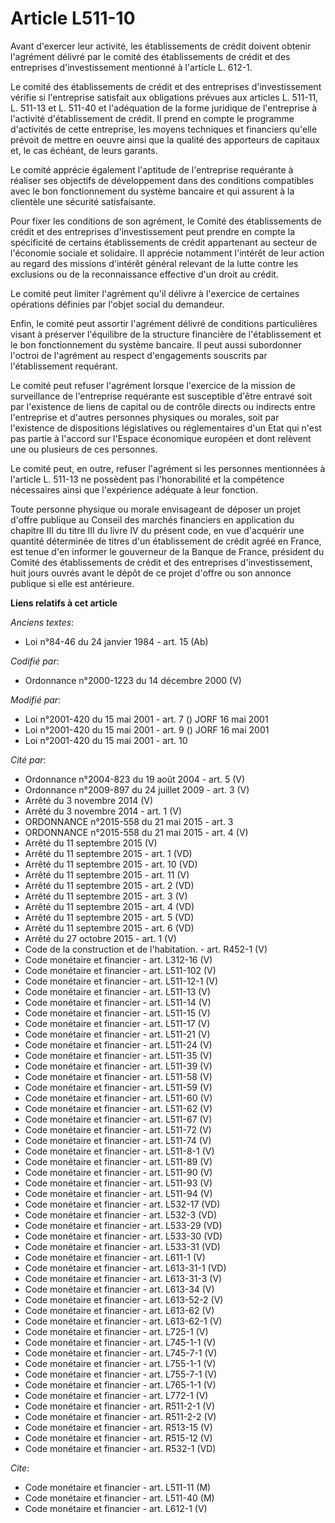 # Article L511-10

Avant d'exercer leur activité, les établissements de crédit doivent obtenir l'agrément délivré par le comité des
établissements de crédit et des entreprises d'investissement mentionné à l'article L. 612-1.

Le comité des établissements de crédit et des entreprises d'investissement vérifie si l'entreprise satisfait aux obligations
prévues aux articles L. 511-11, L. 511-13 et L. 511-40 et l'adéquation de la forme juridique de l'entreprise à l'activité
d'établissement de crédit. Il prend en compte le programme d'activités de cette entreprise, les moyens techniques et
financiers qu'elle prévoit de mettre en oeuvre ainsi que la qualité des apporteurs de capitaux et, le cas échéant, de leurs
garants.

Le comité apprécie également l'aptitude de l'entreprise requérante à réaliser ses objectifs de développement dans des
conditions compatibles avec le bon fonctionnement du système bancaire et qui assurent à la clientèle une sécurité
satisfaisante.

Pour fixer les conditions de son agrément, le Comité des établissements de crédit et des entreprises d'investissement peut
prendre en compte la spécificité de certains établissements de crédit appartenant au secteur de l'économie sociale et
solidaire. Il apprécie notamment l'intérêt de leur action au regard des missions d'intérêt général relevant de la lutte
contre les exclusions ou de la reconnaissance effective d'un droit au crédit.

Le comité peut limiter l'agrément qu'il délivre à l'exercice de certaines opérations définies par l'objet social du
demandeur.

Enfin, le comité peut assortir l'agrément délivré de conditions particulières visant à préserver l'équilibre de la structure
financière de l'établissement et le bon fonctionnement du système bancaire. Il peut aussi subordonner l'octroi de l'agrément
au respect d'engagements souscrits par l'établissement requérant.

Le comité peut refuser l'agrément lorsque l'exercice de la mission de surveillance de l'entreprise requérante est susceptible
d'être entravé soit par l'existence de liens de capital ou de contrôle directs ou indirects entre l'entreprise et d'autres
personnes physiques ou morales, soit par l'existence de dispositions législatives ou réglementaires d'un Etat qui n'est pas
partie à l'accord sur l'Espace économique européen et dont relèvent une ou plusieurs de ces personnes.

Le comité peut, en outre, refuser l'agrément si les personnes mentionnées à l'article L. 511-13 ne possèdent pas
l'honorabilité et la compétence nécessaires ainsi que l'expérience adéquate à leur fonction.

Toute personne physique ou morale envisageant de déposer un projet d'offre publique au Conseil des marchés financiers en
application du chapitre III du titre III du livre IV du présent code, en vue d'acquérir une quantité déterminée de titres
d'un établissement de crédit agréé en France, est tenue d'en informer le gouverneur de la Banque de France, président du
Comité des établissements de crédit et des entreprises d'investissement, huit jours ouvrés avant le dépôt de ce projet
d'offre ou son annonce publique si elle est antérieure.

**Liens relatifs à cet article**

_Anciens textes_:

  - Loi n°84-46 du 24 janvier 1984 - art. 15 (Ab)

_Codifié par_:

  - Ordonnance n°2000-1223 du 14 décembre 2000 (V)

_Modifié par_:

  - Loi n°2001-420 du 15 mai 2001 - art. 7 () JORF 16 mai 2001
  - Loi n°2001-420 du 15 mai 2001 - art. 9 () JORF 16 mai 2001
  - Loi n°2001-420 du 15 mai 2001 - art. 10

_Cité par_:

  - Ordonnance n°2004-823 du 19 août 2004 - art. 5 (V)
  - Ordonnance n°2009-897 du 24 juillet 2009 - art. 3 (V)
  - Arrêté du 3 novembre 2014 (V)
  - Arrêté du 3 novembre 2014 - art. 1 (V)
  - ORDONNANCE n°2015-558 du 21 mai 2015 - art. 3
  - ORDONNANCE n°2015-558 du 21 mai 2015 - art. 4 (V)
  - Arrêté du 11 septembre 2015 (V)
  - Arrêté du 11 septembre 2015 - art. 1 (VD)
  - Arrêté du 11 septembre 2015 - art. 10 (VD)
  - Arrêté du 11 septembre 2015 - art. 11 (V)
  - Arrêté du 11 septembre 2015 - art. 2 (VD)
  - Arrêté du 11 septembre 2015 - art. 3 (V)
  - Arrêté du 11 septembre 2015 - art. 4 (VD)
  - Arrêté du 11 septembre 2015 - art. 5 (VD)
  - Arrêté du 11 septembre 2015 - art. 6 (VD)
  - Arrêté du 27 octobre 2015 - art. 1 (V)
  - Code de la construction et de l'habitation. - art. R452-1 (V)
  - Code monétaire et financier - art. L312-16 (V)
  - Code monétaire et financier - art. L511-102 (V)
  - Code monétaire et financier - art. L511-12-1 (V)
  - Code monétaire et financier - art. L511-13 (V)
  - Code monétaire et financier - art. L511-14 (V)
  - Code monétaire et financier - art. L511-15 (V)
  - Code monétaire et financier - art. L511-17 (V)
  - Code monétaire et financier - art. L511-21 (V)
  - Code monétaire et financier - art. L511-24 (V)
  - Code monétaire et financier - art. L511-35 (V)
  - Code monétaire et financier - art. L511-39 (V)
  - Code monétaire et financier - art. L511-58 (V)
  - Code monétaire et financier - art. L511-59 (V)
  - Code monétaire et financier - art. L511-60 (V)
  - Code monétaire et financier - art. L511-62 (V)
  - Code monétaire et financier - art. L511-67 (V)
  - Code monétaire et financier - art. L511-72 (V)
  - Code monétaire et financier - art. L511-74 (V)
  - Code monétaire et financier - art. L511-8-1 (V)
  - Code monétaire et financier - art. L511-89 (V)
  - Code monétaire et financier - art. L511-90 (V)
  - Code monétaire et financier - art. L511-93 (V)
  - Code monétaire et financier - art. L511-94 (V)
  - Code monétaire et financier - art. L532-17 (VD)
  - Code monétaire et financier - art. L532-3 (VD)
  - Code monétaire et financier - art. L533-29 (VD)
  - Code monétaire et financier - art. L533-30 (VD)
  - Code monétaire et financier - art. L533-31 (VD)
  - Code monétaire et financier - art. L611-1 (V)
  - Code monétaire et financier - art. L613-31-1 (VD)
  - Code monétaire et financier - art. L613-31-3 (V)
  - Code monétaire et financier - art. L613-34 (V)
  - Code monétaire et financier - art. L613-52-2 (V)
  - Code monétaire et financier - art. L613-62 (V)
  - Code monétaire et financier - art. L613-62-1 (V)
  - Code monétaire et financier - art. L725-1 (V)
  - Code monétaire et financier - art. L745-1-1 (V)
  - Code monétaire et financier - art. L745-7-1 (V)
  - Code monétaire et financier - art. L755-1-1 (V)
  - Code monétaire et financier - art. L755-7-1 (V)
  - Code monétaire et financier - art. L765-1-1 (V)
  - Code monétaire et financier - art. L772-1 (V)
  - Code monétaire et financier - art. R511-2-1 (V)
  - Code monétaire et financier - art. R511-2-2 (V)
  - Code monétaire et financier - art. R513-15 (V)
  - Code monétaire et financier - art. R515-12 (V)
  - Code monétaire et financier - art. R532-1 (VD)

_Cite_:

  - Code monétaire et financier - art. L511-11 (M)
  - Code monétaire et financier - art. L511-40 (M)
  - Code monétaire et financier - art. L612-1 (V)
